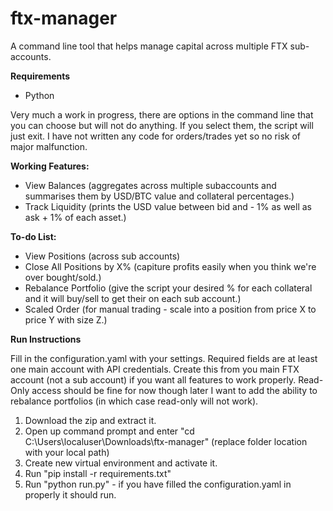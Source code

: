 # ftx-manager
A command line tool that helps manage capital across multiple FTX sub-accounts.

**Requirements**
 - Python


Very much a work in progress, there are options in the command line that you can choose but will not do anything.
If you select them, the script will just exit. I have not written any code for orders/trades yet so no risk of major malfunction.


**Working Features:**
  - View Balances (aggregates across multiple subaccounts and summarises them by USD/BTC value and collateral percentages.)
  - Track Liquidity (prints the USD value between bid and - 1% as well as ask + 1% of each asset.)
  
  
**To-do List:**
  - View Positions (across sub accounts)
  - Close All Positions by X% (capiture profits easily when you think we're over bought/sold.)
  - Rebalance Portfolio (give the script your desired % for each collateral and it will buy/sell to get their on each sub account.)
  - Scaled Order (for manual trading - scale into a position from price X to price Y with size Z.)
  
  
  
 **Run Instructions**
 
Fill in the configuration.yaml with your settings. Required fields are at least one main account with API credentials.
Create this from you main FTX account (not a sub account) if you want all features to work properly. Read-Only access should 
be fine for now though later I want to add the ability to rebalance portfolios (in which case read-only will not work).

1. Download the zip and extract it.
2. Open up command prompt and enter "cd C:\Users\localuser\Downloads\ftx-manager\" (replace folder location with your local path)
3. Create new virtual environment and activate it.
4. Run "pip install -r requirements.txt"
5. Run "python run.py" - if you have filled the configuration.yaml in properly it should run.

